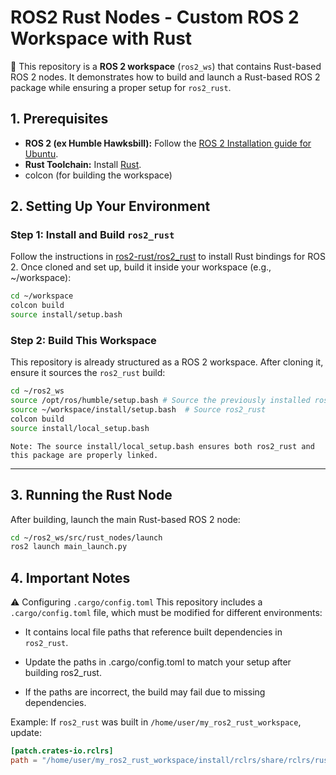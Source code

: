 # ROS2 Rust Nodes - Custom ROS 2 Workspace with Rust

🚀 This repository is a **ROS 2 workspace** (`ros2_ws`) that contains Rust-based ROS 2 nodes. It demonstrates how to build and launch a Rust-based ROS 2 package while ensuring a proper setup for `ros2_rust`.

## 1. Prerequisites

- **ROS 2 (ex Humble Hawksbill):** Follow the [ROS 2 Installation guide for Ubuntu](https://docs.ros.org/en/humble/Installation/Ubuntu-Install-Debs.html).
- **Rust Toolchain:** Install [Rust](https://www.rust-lang.org/tools/install).
- colcon (for building the workspace)


## 2. Setting Up Your Environment

### Step 1: Install and Build `ros2_rust`

Follow the instructions in [ros2-rust/ros2_rust](https://github.com/ros2-rust/ros2_rust) to install Rust bindings for ROS 2.
Once cloned and set up, build it inside your workspace (e.g., ~/workspace):

```bash
cd ~/workspace
colcon build
source install/setup.bash
```

### Step 2: Build This Workspace

This repository is already structured as a ROS 2 workspace. After cloning it, ensure it sources the `ros2_rust` build:

```bash
cd ~/ros2_ws
source /opt/ros/humble/setup.bash # Source the previously installed ros2 humble setup files
source ~/workspace/install/setup.bash  # Source ros2_rust
colcon build
source install/local_setup.bash
```
``Note: The source install/local_setup.bash ensures both ros2_rust and this package are properly linked.``

---

## 3. Running the Rust Node

After building, launch the main Rust-based ROS 2 node:

```bash
cd ~/ros2_ws/src/rust_nodes/launch
ros2 launch main_launch.py
```


## 4. Important Notes
⚠ Configuring `.cargo/config.toml`
This repository includes a `.cargo/config.toml` file, which must be modified for different environments:

- It contains local file paths that reference built dependencies in `ros2_rust`.

- Update the paths in .cargo/config.toml to match your setup after building ros2_rust.

- If the paths are incorrect, the build may fail due to missing dependencies.

Example:
If `ros2_rust` was built in `/home/user/my_ros2_rust_workspace`, update:

```toml
[patch.crates-io.rclrs]
path = "/home/user/my_ros2_rust_workspace/install/rclrs/share/rclrs/rust"
```